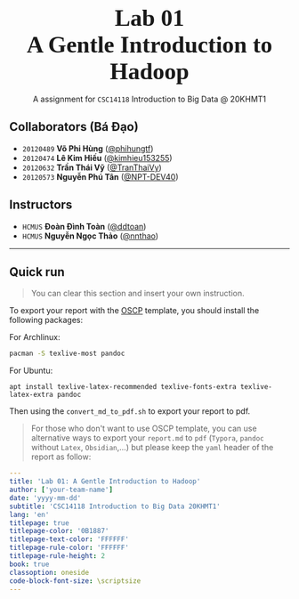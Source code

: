 <div style="text-align: center">
    <span style="font-size: 3em; font-weight: 700; font-family: Consolas">
        Lab 01 <br>
        A Gentle Introduction to Hadoop
    </span>
    <br><br>
    <span style="">
        A assignment for <code>CSC14118</code> Introduction to Big Data @ 20KHMT1
    </span>
</div>

## Collaborators (Bá Đạo)

- `20120489` **Võ Phi Hùng** ([@phihungtf](https://github.com/phihungtf))
- `20120474` **Lê Kim Hiếu** ([@kimhieu153255](https://github.com/kimhieu153255))
- `20120632` **Trần Thái Vỹ** ([@TranThaiVy](https://github.com/TranThaiVy))
- `20120573` **Nguyễn Phú Tân** ([@NPT-DEV40](https://github.com/NPT-DEV40))

## Instructors

- `HCMUS` **Đoàn Đình Toàn** ([@ddtoan](mailto:ddtoan18@clc.fitus.edu.vn))
- `HCMUS` **Nguyễn Ngọc Thảo** ([@nnthao](mailto:nnthao@fit.hcmus.edu.vn))

---

<div style="page-break-after: always"></div>

## Quick run

> You can clear this section and insert your own instruction.

To export your report with the [OSCP](https://help.offensive-security.com/hc/en-us/articles/360046787731-PEN-200-Reporting-Requirements) template, you should install the following packages:

For Archlinux:

```bash
pacman -S texlive-most pandoc
```

For Ubuntu:

```
apt install texlive-latex-recommended texlive-fonts-extra texlive-latex-extra pandoc
```

Then using the `convert_md_to_pdf.sh` to export your report to pdf.

> For those who don't want to use OSCP template, you can use alternative ways to export your `report.md` to `pdf` (`Typora`, `pandoc` without `Latex`, `Obsidian`,...) but please keep the `yaml` header of the report as follow:

```yaml
---
title: 'Lab 01: A Gentle Introduction to Hadoop'
author: ['your-team-name']
date: 'yyyy-mm-dd'
subtitle: 'CSC14118 Introduction to Big Data 20KHMT1'
lang: 'en'
titlepage: true
titlepage-color: '0B1887'
titlepage-text-color: 'FFFFFF'
titlepage-rule-color: 'FFFFFF'
titlepage-rule-height: 2
book: true
classoption: oneside
code-block-font-size: \scriptsize
---
```
